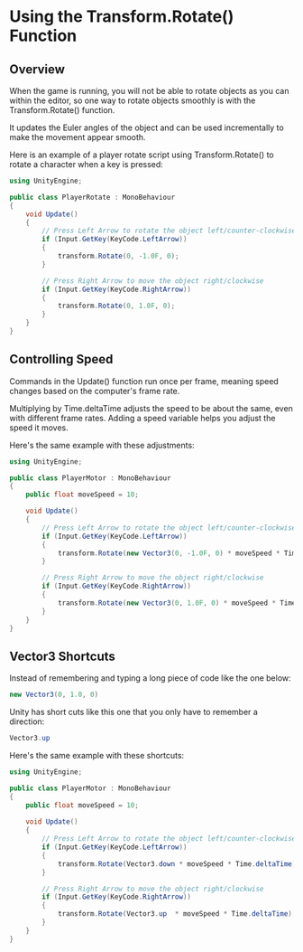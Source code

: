 # Using the Transform.Rotate() Function

## Overview

When the game is running, you will not be able to rotate objects as you can within the editor, so one way to rotate objects smoothly is with the Transform.Rotate() function.

It updates the Euler angles of the object and can be used incrementally to make the movement appear smooth.

Here is an example of a player rotate script using Transform.Rotate() to rotate a character when a key is pressed:

```csharp
using UnityEngine;

public class PlayerRotate : MonoBehaviour
{
    void Update()
    {
        // Press Left Arrow to rotate the object left/counter-clockwise
        if (Input.GetKey(KeyCode.LeftArrow))
        {
            transform.Rotate(0, -1.0F, 0);
        }

        // Press Right Arrow to move the object right/clockwise
        if (Input.GetKey(KeyCode.RightArrow))
        {
            transform.Rotate(0, 1.0F, 0);
        }
    }
}
```

## Controlling Speed

Commands in the Update() function run once per frame, meaning speed changes based on the computer's frame rate.

Multiplying by Time.deltaTime adjusts the speed to be about the same, even with different frame rates. Adding a speed variable helps you adjust the speed it moves.

Here's the same example with these adjustments:

```csharp
using UnityEngine;

public class PlayerMotor : MonoBehaviour
{
    public float moveSpeed = 10;

    void Update()
    {
        // Press Left Arrow to rotate the object left/counter-clockwise
        if (Input.GetKey(KeyCode.LeftArrow))
        {
            transform.Rotate(new Vector3(0, -1.0F, 0) * moveSpeed * Time.deltaTime);
        }

        // Press Right Arrow to move the object right/clockwise
        if (Input.GetKey(KeyCode.RightArrow))
        {
            transform.Rotate(new Vector3(0, 1.0F, 0) * moveSpeed * Time.deltaTime);
        }
    }
}
```

## Vector3 Shortcuts

Instead of remembering and typing a long piece of code like the one below:

```csharp
new Vector3(0, 1.0, 0)
```

Unity has short cuts like this one that you only have to remember a direction:

```csharp
Vector3.up
```

Here's the same example with these shortcuts:

```csharp
using UnityEngine;

public class PlayerMotor : MonoBehaviour
{
    public float moveSpeed = 10;
    
    void Update()
    {
        // Press Left Arrow to rotate the object left/counter-clockwise
        if (Input.GetKey(KeyCode.LeftArrow))
        {
            transform.Rotate(Vector3.down * moveSpeed * Time.deltaTime);
        }

        // Press Right Arrow to move the object right/clockwise
        if (Input.GetKey(KeyCode.RightArrow))
        {
            transform.Rotate(Vector3.up  * moveSpeed * Time.deltaTime);
        }
    }
}
```
